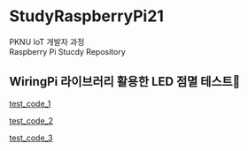 # StudyRaspberryPi21
PKNU IoT 개발자 과정   
Raspberry Pi Stucdy Repository
   

## WiringPi 라이브러리 활용한 LED 점멸 테스트🎯

[test_code_1](https://github.com/HongryeolSeong/StudyRaspberryPi21/blob/main/gpio_test.c "1")
<br>

[test_code_2](https://github.com/HongryeolSeong/StudyRaspberryPi21/blob/main/gpio_test2.c "2")
<br>

[test_code_3](https://github.com/HongryeolSeong/StudyRaspberryPi21/blob/main/gpio_test3.py "3")
<br>
